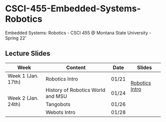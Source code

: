 # CSCI-455-Embedded-Systems-Robotics

Embedded Systems: Robotics - CSCI 455 @ Montana State University - Spring 22'

## Lecture Slides

<table>
    <thead>
        <tr>
            <th>Week</th>
            <th>Content</th>
            <th>Date</th>
            <th>Slides</th>
        </tr>
    </thead>
    <tbody>
        <tr>
            <td>Week 1 (Jan. 17th)</td>
            <td>Robotics Intro</td>
            <td>01/21</td>
            <td rowspan="2"><a href="01-RoboticsIntro.pdf">Robotics Intro</a></td>
        </tr>
        <tr>
            <td rowspan="3">Week 2 (Jan. 24th)</td>
            <td>History of Robotics World and MSU</td>
            <td>01/24</td>
        </tr>
        <tr>
            <td>Tangobots</td>
            <td>01/26</td>
            <td></td>
        </tr>
        <tr>
            <td>Webots Intro</td>
            <td>01/28</td>
            <td></td>
        </tr>
    </tbody>
</table>
